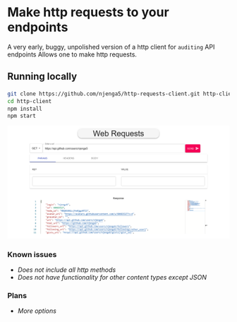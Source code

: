 # Make http requests to your endpoints
A very early, buggy, unpolished version of a http client for `auditing` API endpoints
Allows one to make http requests.

## Running locally
```sh
git clone https://github.com/njenga5/http-requests-client.git http-client
cd http-client
npm install
npm start
```
![](/thumbnails/HttpClient.png)

### Known issues
* _Does not include all http methods_
* _Does not have functionality for other content types except JSON_ 

### Plans
* _More options_
